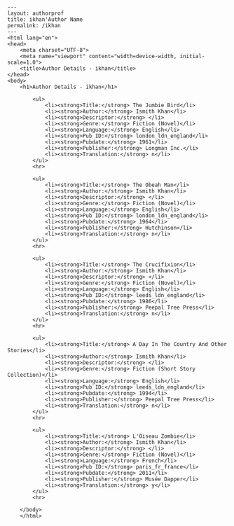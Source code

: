 
    ---
    layout: authorprof
    title: ikhan'Author Name 
    permalink: /ikhan
    ---
    <html lang="en">
    <head>
        <meta charset="UTF-8">
        <meta name="viewport" content="width=device-width, initial-scale=1.0">
        <title>Author Details - ikhan</title>
    </head>
    <body>
        <h1>Author Details - ikhan</h1>
        
            <ul>
                <li><strong>Title:</strong> The Jumbie Bird</li>
                <li><strong>Author:</strong> Ismith Khan</li>
                <li><strong>Descriptor:</strong> </li>
                <li><strong>Genre:</strong> Fiction (Novel)</li>
                <li><strong>Language:</strong> English</li>
                <li><strong>Pub ID:</strong> london_ldn_england</li>
                <li><strong>Pubdate:</strong> 1961</li>
                <li><strong>Publisher:</strong> Longman Inc.</li>
                <li><strong>Translation:</strong> n</li>
            </ul>
            <hr>
            
            <ul>
                <li><strong>Title:</strong> The Obeah Man</li>
                <li><strong>Author:</strong> Ismith Khan</li>
                <li><strong>Descriptor:</strong> </li>
                <li><strong>Genre:</strong> Fiction (Novel)</li>
                <li><strong>Language:</strong> English</li>
                <li><strong>Pub ID:</strong> london_ldn_england</li>
                <li><strong>Pubdate:</strong> 1964</li>
                <li><strong>Publisher:</strong> Hutchinson</li>
                <li><strong>Translation:</strong> n</li>
            </ul>
            <hr>
            
            <ul>
                <li><strong>Title:</strong> The Crucifixion</li>
                <li><strong>Author:</strong> Ismith Khan</li>
                <li><strong>Descriptor:</strong> </li>
                <li><strong>Genre:</strong> Fiction (Novel)</li>
                <li><strong>Language:</strong> English</li>
                <li><strong>Pub ID:</strong> leeds_ldn_england</li>
                <li><strong>Pubdate:</strong> 1986</li>
                <li><strong>Publisher:</strong> Peepal Tree Press</li>
                <li><strong>Translation:</strong> n</li>
            </ul>
            <hr>
            
            <ul>
                <li><strong>Title:</strong> A Day In The Country And Other Stories</li>
                <li><strong>Author:</strong> Ismith Khan</li>
                <li><strong>Descriptor:</strong> </li>
                <li><strong>Genre:</strong> Fiction (Short Story Collection)</li>
                <li><strong>Language:</strong> English</li>
                <li><strong>Pub ID:</strong> leeds_ldn_england</li>
                <li><strong>Pubdate:</strong> 1994</li>
                <li><strong>Publisher:</strong> Peepal Tree Press</li>
                <li><strong>Translation:</strong> n</li>
            </ul>
            <hr>
            
            <ul>
                <li><strong>Title:</strong> L'Oiseau Zombie</li>
                <li><strong>Author:</strong> Ismith Khan</li>
                <li><strong>Descriptor:</strong> </li>
                <li><strong>Genre:</strong> Fiction (Novel)</li>
                <li><strong>Language:</strong> French</li>
                <li><strong>Pub ID:</strong> paris_fr_france</li>
                <li><strong>Pubdate:</strong> 2011</li>
                <li><strong>Publisher:</strong> Musée Dapper</li>
                <li><strong>Translation:</strong> y</li>
            </ul>
            <hr>
            
        </body>
        </html>
        